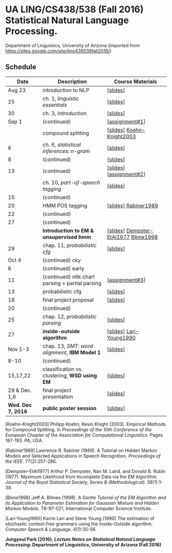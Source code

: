# UA LING/CS438/538 (Fall 2016) Statistical Natural Language Processing. 

Department of Linguistics, University of Arizona (imported from https://sites.google.com/site/ling439539fall2016/)


## Schedule
| Date |	Description	 |Course Materials |
| ------------ | ------------ | ------------  |
| Aug 23 | introduction to NLP | [[slides]()] |
|  25 | ch. 1, *linguistic essentials* | [[slides]()] |
|  30 | ch. 3, *introduction* | [[slides]()] |
| Sep 1 | (continued) | [[assignment#1]()] |
|  | compound splitting | [[slides]()] [Koehn-Knight2003](https://www.aclweb.org/anthology/E03-1076.pdf) |
| 6| ch. 6, *statistical inferences: n-gram* | [[slides]()] |
| 8| (continued) | [[slides]()] |
| 13| (continued) | [[slides]()] [[assignment#2]()] |
| | ch. 10, *part-of-speech tagging* | [[slides]()] |
| 15| (continued) |  |
| 20| HMM  POS tagging | [[slides]()] [Rabiner1989](https://web.ece.ucsb.edu/Faculty/Rabiner/ece259/Reprints/tutorial%20on%20hmm%20and%20applications.pdf) |
| 22| (continued) |  |
| 27| (continued) |  |
| | **Introduction to EM & unsupervised hmm** | [[slides]()] [Dempster-EtAl1977](http://web.mit.edu/6.435/www/Dempster77.pdf) [Blime1998](https://people.ece.uw.edu/bilmes/p/mypubs/bilmes1997-em.pdf) |
| 29| chap. 11, *probabilistic cfg* | [[slides]()] |
| Oct 4 | (continued) cky |  |
| 6 | (continued) early |  |
| 11 | (continued) nltk chart parsing + partial parsing | [[assignment#3]()]  |
| 13| probabilistic cfg | [[slides]()] |
| 18| final project proposal | [[slides]()] |
| 20| (continued) |  |
| 25| chap. 12, *probabilistic parsing* | [[slides]()] |
| 27| **inside-outside algorithm** | [[slides]()] [Lari-Young1990](https://www.sciencedirect.com/science/article/pii/088523089090022X) |
| Nov 1-3| chap. 13, *SMT: word alignment*, **IBM Model 1** | [[slides]()] |
| 8-10| (continued) |  |
| 15,17,22| classification vs. clustering, **WSD using EM** | [[slides]()] |
| 29 & Dec. 1,6| final project presentation | [[slides]()] |
| **Wed. Dec 7, 2016**| **public poster session** | [[slides]()] |


[Koehn-Knight2003] Philipp Koehn; Kevin Knight (2003). Empirical Methods for Compound Splitting. In *Proceedings of the 10th Conference of the European Chapter of the Association for Computational Linguistics*. Pages 187-193. PA, USA. 

[Rabiner1989] Lawrence R. Rabiner (1989). A Tutorial on Hidden Markov Models and Selected Applications in Speech Recognition. *Proceedings of the IEEE*. 77(2):257-286. 

[Dempster-EtAl1977] Arthur P. Dempster, Nan M. Laird, and Donald B. Rubin (1977). Maximum Likelihood from Incomplete Data via the EM Algorithm. *Journal of the Royal Statistical Society, Series B (Methodological)*. 39(1):1-38.  

[Blime1998] Jeff A. Bilmes (1998). *A Gentle Tutorial of the EM Algorithm and its Application to Parameter Estimation for Gaussian Mixture and Hidden Markov Models*. TR-97-021, International Computer Science Institute. 

[Lari-Young1990] Karim Lari and Steve Young (1990) The estimation of stochastic context-free grammars using the Inside-Outside algorithm. *Computer Speech & Language*. 4(1):35-56. 



**Jungyeul Park (2016), *Lecture Notes on Statistical Natural Language Processing*.  Department of Linguistics, University of Arizona (Fall 2016)**


